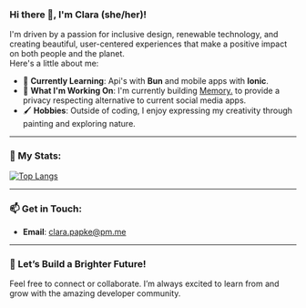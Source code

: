 
### Hi there 👋, I'm Clara (she/her)!

I'm driven by a passion for inclusive design, renewable technology, and creating beautiful, user-centered experiences that make a positive impact on both people and the planet.<br />
Here's a little about me:

- 🌱 **Currently Learning**: Api's with **Bun** and mobile apps with **Ionic**.  
- 🔭 **What I'm Working On**: I'm currently building [Memory.](https://github.com/outlaw-dame/memory) to provide a privacy respecting alternative to current social media apps.
- 🖌️ **Hobbies**: Outside of coding, I enjoy expressing my creativity through painting and exploring nature.

---

### 🎨 My Stats:
[![Top Langs](https://github-readme-stats.vercel.app/api/top-langs/?username=honjes&theme=tokyonight&exclude_repo=OpenChess)](https://github.com/anuraghazra/github-readme-stats)

---

### 📫 Get in Touch:
- **Email**: [clara.papke@pm.me](mailto:clara.papke@pm.me)

---

### 🌌 Let’s Build a Brighter Future!  
Feel free to connect or collaborate. I’m always excited to learn from and grow with the amazing developer community.

